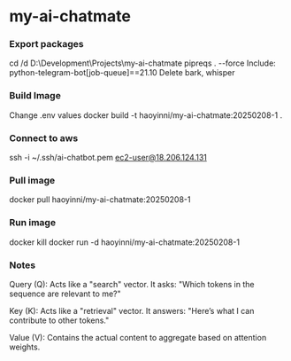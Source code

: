 # my-ai-chatmate
### Export packages
cd /d D:\Development\Projects\my-ai-chatmate
pipreqs . --force
Include: python-telegram-bot[job-queue]==21.10
Delete bark, whisper
### Build Image
Change .env values
docker build -t haoyinni/my-ai-chatmate:20250208-1 . 
### Connect to aws
ssh -i ~/.ssh/ai-chatbot.pem ec2-user@18.206.124.131
### Pull image
docker pull haoyinni/my-ai-chatmate:20250208-1
### Run image
docker kill <container-id>
docker run -d haoyinni/my-ai-chatmate:20250208-1
### Notes
Query (Q): Acts like a "search" vector. It asks: "Which tokens in the sequence are relevant to me?"

Key (K): Acts like a "retrieval" vector. It answers: "Here’s what I can contribute to other tokens."

Value (V): Contains the actual content to aggregate based on attention weights.

